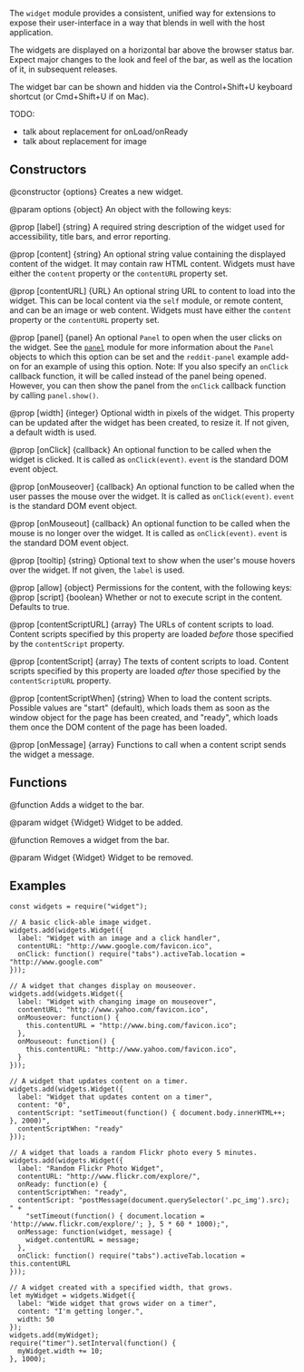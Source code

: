 <!-- contributed by Drew Willcoxon [adw@mozilla.com]  -->
<!-- edited by Noelle Murata [fiveinchpixie@gmail.com]  -->

The `widget` module provides a consistent, unified way for extensions to
expose their user-interface in a way that blends in well with the host
application.

The widgets are displayed on a horizontal bar above the browser status
bar. Expect major changes to the look and feel of the bar, as well as
the location of it, in subsequent releases.

The widget bar can be shown and hidden via the Control+Shift+U keyboard
shortcut (or Cmd+Shift+U if on Mac).

TODO:
* talk about replacement for onLoad/onReady
* talk about replacement for image

## Constructors ##

<api name="Widget">
@constructor {options}
  Creates a new widget.

@param options {object}
  An object with the following keys:

  @prop [label] {string}
    A required string description of the widget used for accessibility,
    title bars, and error reporting.

  @prop [content] {string}
    An optional string value containing the displayed content of the widget.
    It may contain raw HTML content. Widgets must have either the `content` property or the
    `contentURL` property set.

  @prop [contentURL] {URL}
    An optional string URL to content to load into the widget. This can be
    local content via the `self` module, or remote content, and can be an image
    or web content. Widgets must have either the `content` property or the
    `contentURL` property set.

  @prop [panel] {panel}
    An optional `Panel` to open when the user clicks on the widget.  See the
    [`panel`](#module/jetpack-core/panel) module for more information about the
    `Panel` objects to which this option can be set and the `reddit-panel`
    example add-on for an example of using this option.  Note: If you also
    specify an `onClick` callback function, it will be called instead of the
    panel being opened.  However, you can then show the panel from the `onClick`
    callback function by calling `panel.show()`.

  @prop [width] {integer}
    Optional width in pixels of the widget. This property can be updated after
    the widget has been created, to resize it. If not given, a default width is
    used.

  @prop [onClick] {callback}
    An optional function to be called when the widget is clicked. It is called
    as `onClick(event)`. `event` is the standard DOM event object.

  @prop [onMouseover] {callback}
    An optional function to be called when the user passes the mouse over the
    widget. It is called as `onClick(event)`. `event` is the standard DOM event
    object.

  @prop [onMouseout] {callback}
    An optional function to be called when the mouse is no longer over the
    widget. It is called as `onClick(event)`. `event` is the standard DOM event
    object.

  @prop [tooltip] {string}
    Optional text to show when the user's mouse hovers over the widget.  If not
    given, the `label` is used.

  @prop [allow] {object}
    Permissions for the content, with the following keys:
    @prop [script] {boolean}
      Whether or not to execute script in the content.  Defaults to true.

  @prop [contentScriptURL] {array}
    The URLs of content scripts to load.  Content scripts specified by this property
    are loaded *before* those specified by the `contentScript` property.

  @prop [contentScript] {array}
    The texts of content scripts to load.  Content scripts specified by this
    property are loaded *after* those specified by the `contentScriptURL` property.

  @prop [contentScriptWhen] {string}
    When to load the content scripts.
    Possible values are "start" (default), which loads them as soon as
    the window object for the page has been created, and "ready", which loads
    them once the DOM content of the page has been loaded.

  @prop [onMessage] {array}
    Functions to call when a content script sends the widget a message.
</api>

## Functions ##

<api name="add">
@function
  Adds a widget to the bar.

@param widget {Widget}
  Widget to be added.
</api>


<api name="remove">
@function
  Removes a widget from the bar.

@param Widget {Widget}
  Widget to be removed.
</api>

## Examples ##

    const widgets = require("widget");

    // A basic click-able image widget.
    widgets.add(widgets.Widget({
      label: "Widget with an image and a click handler",
      contentURL: "http://www.google.com/favicon.ico",
      onClick: function() require("tabs").activeTab.location = "http://www.google.com"
    }));

    // A widget that changes display on mouseover.
    widgets.add(widgets.Widget({
      label: "Widget with changing image on mouseover",
      contentURL: "http://www.yahoo.com/favicon.ico",
      onMouseover: function() {
        this.contentURL = "http://www.bing.com/favicon.ico";
      },
      onMouseout: function() {
        this.contentURL: "http://www.yahoo.com/favicon.ico",
      }
    }));

    // A widget that updates content on a timer.
    widgets.add(widgets.Widget({
      label: "Widget that updates content on a timer",
      content: "0",
      contentScript: "setTimeout(function() { document.body.innerHTML++; }, 2000)",
      contentScriptWhen: "ready"
    }));

    // A widget that loads a random Flickr photo every 5 minutes.
    widgets.add(widgets.Widget({
      label: "Random Flickr Photo Widget",
      contentURL: "http://www.flickr.com/explore/",
      onReady: function(e) {
      contentScriptWhen: "ready",
      contentScript: "postMessage(document.querySelector('.pc_img').src); " +
        "setTimeout(function() { document.location = 'http://www.flickr.com/explore/'; }, 5 * 60 * 1000);",
      onMessage: function(widget, message) {
        widget.contentURL = message;
      },
      onClick: function() require("tabs").activeTab.location = this.contentURL
    }));

    // A widget created with a specified width, that grows.
    let myWidget = widgets.Widget({
      label: "Wide widget that grows wider on a timer",
      content: "I'm getting longer.",
      width: 50
    });
    widgets.add(myWidget);
    require("timer").setInterval(function() {
      myWidget.width += 10;
    }, 1000);
